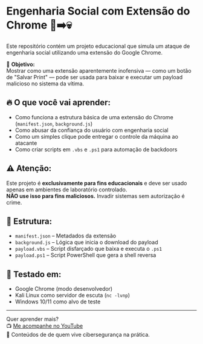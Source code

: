 # Engenharia Social com Extensão do Chrome 📸➡️💀

Este repositório contém um projeto educacional que simula um ataque de engenharia social utilizando uma extensão do Google Chrome.

📌 **Objetivo:**  
Mostrar como uma extensão aparentemente inofensiva — como um botão de "Salvar Print" — pode ser usada para baixar e executar um payload malicioso no sistema da vítima.

## 🔥 O que você vai aprender:
- Como funciona a estrutura básica de uma extensão do Chrome (`manifest.json`, `background.js`)
- Como abusar da confiança do usuário com engenharia social
- Como um simples clique pode entregar o controle da máquina ao atacante
- Como criar scripts em `.vbs` e `.ps1` para automação de backdoors

## ⚠️ Atenção:
Este projeto é **exclusivamente para fins educacionais** e deve ser usado apenas em ambientes de laboratório controlado.  
**NÃO use isso para fins maliciosos.** Invadir sistemas sem autorização é crime.

## 📂 Estrutura:
- `manifest.json` – Metadados da extensão
- `background.js` – Lógica que inicia o download do payload
- `payload.vbs` – Script disfarçado que baixa e executa o `.ps1`
- `payload.ps1` – Script PowerShell que gera a shell reversa

## 🧪 Testado em:
- Google Chrome (modo desenvolvedor)
- Kali Linux como servidor de escuta (`nc -lvnp`)
- Windows 10/11 como alvo de teste

---

Quer aprender mais?  
📺 [Me acompanhe no YouTube](https://www.youtube.com/@DouglasLockshield)  
🎯 Conteúdos de de quem vive cibersegurança na prática.
